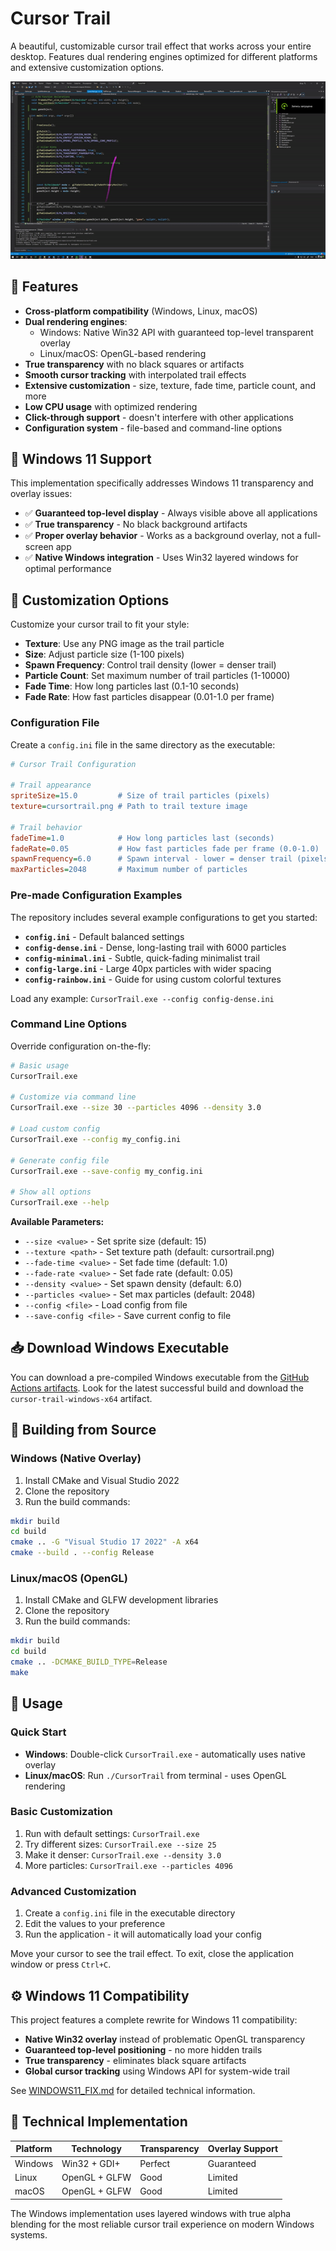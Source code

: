 # Cursor Trail

A beautiful, customizable cursor trail effect that works across your entire desktop. Features dual rendering engines optimized for different platforms and extensive customization options.

![Cursor Trail Demo](cursor_trail.gif)

## 🌟 Features

- **Cross-platform compatibility** (Windows, Linux, macOS)
- **Dual rendering engines**:
  - Windows: Native Win32 API with guaranteed top-level transparent overlay
  - Linux/macOS: OpenGL-based rendering
- **True transparency** with no black squares or artifacts
- **Smooth cursor tracking** with interpolated trail effects
- **Extensive customization** - size, texture, fade time, particle count, and more
- **Low CPU usage** with optimized rendering
- **Click-through support** - doesn't interfere with other applications
- **Configuration system** - file-based and command-line options

## 🎯 Windows 11 Support

This implementation specifically addresses Windows 11 transparency and overlay issues:

- ✅ **Guaranteed top-level display** - Always visible above all applications
- ✅ **True transparency** - No black background artifacts
- ✅ **Proper overlay behavior** - Works as a background overlay, not a full-screen app
- ✅ **Native Windows integration** - Uses Win32 layered windows for optimal performance

## 🎨 Customization Options

Customize your cursor trail to fit your style:

- **Texture**: Use any PNG image as the trail particle
- **Size**: Adjust particle size (1-100 pixels)
- **Spawn Frequency**: Control trail density (lower = denser trail)
- **Particle Count**: Set maximum number of trail particles (1-10000)
- **Fade Time**: How long particles last (0.1-10 seconds)
- **Fade Rate**: How fast particles disappear (0.01-1.0 per frame)

### Configuration File

Create a `config.ini` file in the same directory as the executable:

```ini
# Cursor Trail Configuration

# Trail appearance
spriteSize=15.0         # Size of trail particles (pixels)
texture=cursortrail.png # Path to trail texture image

# Trail behavior
fadeTime=1.0            # How long particles last (seconds)
fadeRate=0.05           # How fast particles fade per frame (0.0-1.0)
spawnFrequency=6.0      # Spawn interval - lower = denser trail (pixels)
maxParticles=2048       # Maximum number of particles
```

### Pre-made Configuration Examples

The repository includes several example configurations to get you started:

- **`config.ini`** - Default balanced settings
- **`config-dense.ini`** - Dense, long-lasting trail with 6000 particles
- **`config-minimal.ini`** - Subtle, quick-fading minimalist trail
- **`config-large.ini`** - Large 40px particles with wider spacing
- **`config-rainbow.ini`** - Guide for using custom colorful textures

Load any example: `CursorTrail.exe --config config-dense.ini`

### Command Line Options

Override configuration on-the-fly:

```bash
# Basic usage
CursorTrail.exe

# Customize via command line
CursorTrail.exe --size 30 --particles 4096 --density 3.0

# Load custom config
CursorTrail.exe --config my_config.ini

# Generate config file
CursorTrail.exe --save-config my_config.ini

# Show all options
CursorTrail.exe --help
```

**Available Parameters:**
- `--size <value>` - Set sprite size (default: 15)
- `--texture <path>` - Set texture path (default: cursortrail.png)
- `--fade-time <value>` - Set fade time (default: 1.0)
- `--fade-rate <value>` - Set fade rate (default: 0.05)
- `--density <value>` - Set spawn density (default: 6.0)
- `--particles <value>` - Set max particles (default: 2048)
- `--config <file>` - Load config from file
- `--save-config <file>` - Save current config to file

## 📥 Download Windows Executable

You can download a pre-compiled Windows executable from the [GitHub Actions artifacts](../../actions). Look for the latest successful build and download the `cursor-trail-windows-x64` artifact.

## 🔧 Building from Source

### Windows (Native Overlay)

1. Install CMake and Visual Studio 2022
2. Clone the repository
3. Run the build commands:
```bash
mkdir build
cd build
cmake .. -G "Visual Studio 17 2022" -A x64
cmake --build . --config Release
```

### Linux/macOS (OpenGL)

1. Install CMake and GLFW development libraries
2. Clone the repository  
3. Run the build commands:
```bash
mkdir build
cd build
cmake .. -DCMAKE_BUILD_TYPE=Release
make
```

## 🚀 Usage

### Quick Start
- **Windows**: Double-click `CursorTrail.exe` - automatically uses native overlay
- **Linux/macOS**: Run `./CursorTrail` from terminal - uses OpenGL rendering

### Basic Customization
1. Run with default settings: `CursorTrail.exe`
2. Try different sizes: `CursorTrail.exe --size 25`
3. Make it denser: `CursorTrail.exe --density 3.0`
4. More particles: `CursorTrail.exe --particles 4096`

### Advanced Customization
1. Create a `config.ini` file in the executable directory
2. Edit the values to your preference
3. Run the application - it will automatically load your config

Move your cursor to see the trail effect. To exit, close the application window or press `Ctrl+C`.

## ⚙️ Windows 11 Compatibility

This project features a complete rewrite for Windows 11 compatibility:

- **Native Win32 overlay** instead of problematic OpenGL transparency
- **Guaranteed top-level positioning** - no more hidden trails
- **True transparency** - eliminates black square artifacts
- **Global cursor tracking** using Windows API for system-wide trail

See [WINDOWS11_FIX.md](WINDOWS11_FIX.md) for detailed technical information.

## 🎨 Technical Implementation

| Platform | Technology | Transparency | Overlay Support |
|----------|------------|--------------|----------------|
| Windows | Win32 + GDI+ | Perfect | Guaranteed |
| Linux | OpenGL + GLFW | Good | Limited |
| macOS | OpenGL + GLFW | Good | Limited |

The Windows implementation uses layered windows with true alpha blending for the most reliable cursor trail experience on modern Windows systems.

